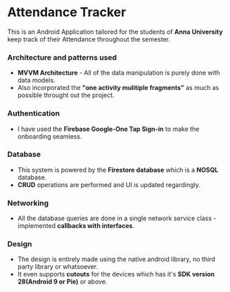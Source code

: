 
# Attendance Tracker

This is an Android Application tailored for the students of **Anna University** keep track of their Attendance throughout the semester.


### Architecture and patterns used

* **MVVM Architecture** - All of the data manipulation is purely done with data models.
* Also incorporated the **"one activity mulitiple fragments"** as much as possible throught out the project.

### Authentication

* I have used the **Firebase Google-One Tap Sign-in** to make the onboarding seamless.

### Database

* This system is powered by the **Firestore database** which is a **NOSQL** database.
* **CRUD** operations are performed and UI is updated regardingly.

### Networking 

* All the database queries are done in a single network service class - implemented **callbacks with interfaces**.

### Design

* The design is entirely made using the native android library, no third party library or whatsoever.
* It even supports **cutouts** for the devices which has it's **SDK version 28(Android 9 or Pie)** or above.

